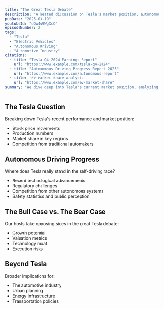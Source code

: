 ```yaml
---
title: "The Great Tesla Debate"
description: "A heated discussion on Tesla's market position, autonomous driving progress, and the future of electric vehicles. Plus, we tackle the broader implications for the automotive industry."
pubDate: "2025-03-19"
youtubeId: "dQw4w9WgXcQ"
episodeNumber: 2
tags:
  - "Tesla"
  - "Electric Vehicles"
  - "Autonomous Driving"
  - "Automotive Industry"
citations:
  - title: "Tesla Q4 2024 Earnings Report"
    url: "https://www.example.com/tesla-q4-2024"
  - title: "Autonomous Driving Progress Report 2025"
    url: "https://www.example.com/autonomous-report"
  - title: "EV Market Share Analysis"
    url: "https://www.example.com/ev-market-share"
summary: "We dive deep into Tesla's current market position, analyzing recent developments in autonomous driving technology, competition in the EV space, and what it all means for the future of transportation."
---
```


## The Tesla Question
Breaking down Tesla's recent performance and market position:
- Stock price movements
- Production numbers
- Market share in key regions
- Competition from traditional automakers

## Autonomous Driving Progress
Where does Tesla really stand in the self-driving race?
- Recent technological advancements
- Regulatory challenges
- Competition from other autonomous systems
- Safety statistics and public perception

## The Bull Case vs. The Bear Case
Our hosts take opposing sides in the great Tesla debate:
- Growth potential
- Valuation metrics
- Technology moat
- Execution risks

## Beyond Tesla
Broader implications for:
- The automotive industry
- Urban planning
- Energy infrastructure
- Transportation policies